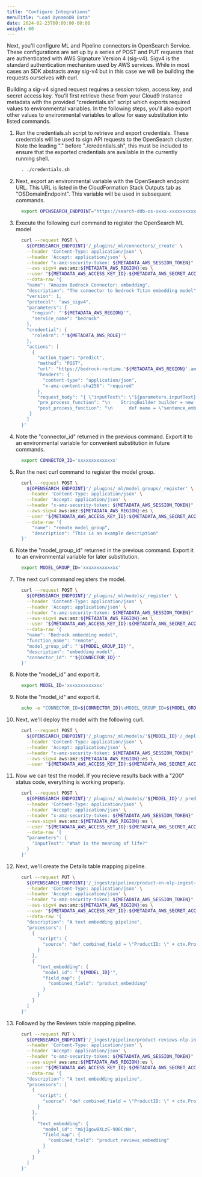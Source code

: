 ```yaml
---
title: "Configure Integrations"
menuTitle: "Load DynamoDB Data"
date: 2024-02-23T00:00:00-00:00
weight: 60
---
```

Next, you'll configure ML and Pipeline connectors in OpenSearch Service. These configurations are set up by a series of POST and PUT requests that are authenticated with AWS Signature Version 4 (sig-v4). Sigv4 is the standard authentication mechanism used by AWS services. While in most cases an SDK abstracts away sig-v4 but in this case we will be building the requests ourselves with curl.

Building a sig-v4 signed request requires a session token, access key, and secret access key. You'll first retrieve these from your Cloud9 Instance metadata with the provided "credentials.sh" script which exports required values to environmental variables. In the following steps, you'll also export other values to environmental variables to allow for easy substitution into listed commands.

 1. Run the credentials.sh script to retrieve and export credentials. These credentials will be used to sign API requests to the OpenSearch cluster. Note the leading "." before "./credentials.sh", this must be included to ensure that the exported credentials are available in the currently running shell.
    ```bash
      . ./credentials.sh 
    ```
 1. Next, export an environmental variable with the OpenSearch endpoint URL. This URL is listed in the CloudFormation Stack Outputs tab as "OSDomainEndpoint". This variable will be used in subsequent commands.
    ```bash
      export OPENSEARCH_ENDPOINT="https://search-ddb-os-xxxx-xxxxxxxxxxxxx.us-west-2.es.amazonaws.com"
    ```
 1. Execute the following curl command to register the OpenSearch ML model
    ```bash
      curl --request POST \
        ${OPENSEARCH_ENDPOINT}'/_plugins/_ml/connectors/_create' \
        --header 'Content-Type: application/json' \
        --header 'Accept: application/json' \
        --header "x-amz-security-token: ${METADATA_AWS_SESSION_TOKEN}" \
        --aws-sigv4 aws:amz:${METADATA_AWS_REGION}:es \
        --user "${METADATA_AWS_ACCESS_KEY_ID}:${METADATA_AWS_SECRET_ACCESS_KEY}" \
        --data-raw '{
        "name": "Amazon Bedrock Connector: embedding",
        "description": "The connector to bedrock Titan embedding model",
        "version": 1,
        "protocol": "aws_sigv4",
        "parameters": {
          "region": "'${METADATA_AWS_REGION}'",
          "service_name": "bedrock"
        },
        "credential": {
          "roleArn": "'${METADATA_AWS_ROLE}'"
        },
        "actions": [
          {
            "action_type": "predict",
            "method": "POST",
            "url": "https://bedrock-runtime.'${METADATA_AWS_REGION}'.amazonaws.com/model/amazon.titan-embed-text-v1/invoke",
            "headers": {
              "content-type": "application/json",
              "x-amz-content-sha256": "required"
            },
            "request_body": "{ \"inputText\": \"${parameters.inputText}\" }",
            "pre_process_function": "\n    StringBuilder builder = new StringBuilder();\n    builder.append(\"\\\"\");\n    String first = params.text_docs[0];\n    builder.append(first);\n    builder.append(\"\\\"\");\n    def parameters = \"{\" +\"\\\"inputText\\\":\" + builder + \"}\";\n    return  \"{\" +\"\\\"parameters\\\":\" + parameters + \"}\";",
            "post_process_function": "\n      def name = \"sentence_embedding\";\n      def dataType = \"FLOAT32\";\n      if (params.embedding == null || params.embedding.length == 0) {\n        return params.message;\n      }\n      def shape = [params.embedding.length];\n      def json = \"{\" +\n                 \"\\\"name\\\":\\\"\" + name + \"\\\",\" +\n                 \"\\\"data_type\\\":\\\"\" + dataType + \"\\\",\" +\n                 \"\\\"shape\\\":\" + shape + \",\" +\n                 \"\\\"data\\\":\" + params.embedding +\n                 \"}\";\n      return json;\n    "
         }
        ]
      }'
    ```
 1. Note the "connector_id" returned in the previous command. Export it to an environmental variable for convenient substitution in future commands.
    ```bash
      export CONNECTOR_ID='xxxxxxxxxxxxxx'
    ```
 1. Run the next curl command to register the model group.
    ```bash
      curl --request POST \
        ${OPENSEARCH_ENDPOINT}'/_plugins/_ml/model_groups/_register' \
        --header 'Content-Type: application/json' \
        --header 'Accept: application/json' \
        --header "x-amz-security-token: ${METADATA_AWS_SESSION_TOKEN}" \
        --aws-sigv4 aws:amz:${METADATA_AWS_REGION}:es \
        --user "${METADATA_AWS_ACCESS_KEY_ID}:${METADATA_AWS_SECRET_ACCESS_KEY}" \
        --data-raw '{
          "name": "remote_model_group",
          "description": "This is an example description"
      }'
    ```
 1. Note the "model_group_id" returned in the previous command. Export it to an environmental variable for later substitution.
    ```bash
      export MODEL_GROUP_ID='xxxxxxxxxxxxx'
    ```
 1. The next curl command registers the model.
    ```bash
      curl --request POST \
        ${OPENSEARCH_ENDPOINT}'/_plugins/_ml/models/_register' \
        --header 'Content-Type: application/json' \
        --header 'Accept: application/json' \
        --header "x-amz-security-token: ${METADATA_AWS_SESSION_TOKEN}" \
        --aws-sigv4 aws:amz:${METADATA_AWS_REGION}:es \
        --user "${METADATA_AWS_ACCESS_KEY_ID}:${METADATA_AWS_SECRET_ACCESS_KEY}" \
        --data-raw '{
        "name": "Bedrock embedding model",
        "function_name": "remote",
        "model_group_id": "'${MODEL_GROUP_ID}'",
        "description": "embedding model",
        "connector_id": "'${CONNECTOR_ID}'"
      }'
    ```
 1. Note the "model_id" and export it.
    ```bash
      export MODEL_ID='xxxxxxxxxxxxx'
    ```
 1. Note the "model_id" and export it.
    ```bash
      echo -e "CONNECTOR_ID=${CONNECTOR_ID}\nMODEL_GROUP_ID=${MODEL_GROUP_ID}\nMODEL_ID=${MODEL_ID}"
    ```
 1. Next, we'll deploy the model with the following curl.
    ```bash
      curl --request POST \
        ${OPENSEARCH_ENDPOINT}'/_plugins/_ml/models/'${MODEL_ID}'/_deploy' \
        --header 'Content-Type: application/json' \
        --header 'Accept: application/json' \
        --header "x-amz-security-token: ${METADATA_AWS_SESSION_TOKEN}" \
        --aws-sigv4 aws:amz:${METADATA_AWS_REGION}:es \
        --user "${METADATA_AWS_ACCESS_KEY_ID}:${METADATA_AWS_SECRET_ACCESS_KEY}"
    ```
 1. Now we can test the model. If you recieve results back with a "200" status code, everything is working properly.
    ```bash
      curl --request POST \
        ${OPENSEARCH_ENDPOINT}'/_plugins/_ml/models/'${MODEL_ID}'/_predict' \
        --header 'Content-Type: application/json' \
        --header 'Accept: application/json' \
        --header "x-amz-security-token: ${METADATA_AWS_SESSION_TOKEN}" \
        --aws-sigv4 aws:amz:${METADATA_AWS_REGION}:es \
        --user "${METADATA_AWS_ACCESS_KEY_ID}:${METADATA_AWS_SECRET_ACCESS_KEY}" \
        --data-raw '{
        "parameters": {
          "inputText": "What is the meaning of life?"
        }
      }'
    ```
 1. Next, we'll create the Details table mapping pipeline.
    ```bash
      curl --request PUT \
        ${OPENSEARCH_ENDPOINT}'/_ingest/pipeline/product-en-nlp-ingest-pipeline' \
        --header 'Content-Type: application/json' \
        --header 'Accept: application/json' \
        --header "x-amz-security-token: ${METADATA_AWS_SESSION_TOKEN}" \
        --aws-sigv4 aws:amz:${METADATA_AWS_REGION}:es \
        --user "${METADATA_AWS_ACCESS_KEY_ID}:${METADATA_AWS_SECRET_ACCESS_KEY}" \
        --data-raw '{
        "description": "A text embedding pipeline",
        "processors": [
          {
            "script": {
              "source": "def combined_field = \"ProductID: \" + ctx.ProductID + \", Description: \" + ctx.Description + \", ProductName: \" + ctx.ProductName + \", Category: \" + ctx.Category; ctx.combined_field = combined_field;"
            }
          },
          {
            "text_embedding": {
              "model_id": "'${MODEL_ID}'",
              "field_map": {
                "combined_field": "product_embedding"
              }
            }
          }
        ]
      }'
    ```
 1. Followed by the Reviews table mapping pipeline.
    ```bash
      curl --request PUT \
        ${OPENSEARCH_ENDPOINT}'/_ingest/pipeline/product-reviews-nlp-ingest-pipeline' \
        --header 'Content-Type: application/json' \
        --header 'Accept: application/json' \
        --header "x-amz-security-token: ${METADATA_AWS_SESSION_TOKEN}" \
        --aws-sigv4 aws:amz:${METADATA_AWS_REGION}:es \
        --user "${METADATA_AWS_ACCESS_KEY_ID}:${METADATA_AWS_SECRET_ACCESS_KEY}" \
        --data-raw '{
        "description": "A text embedding pipeline",
        "processors": [
          {
            "script": {
              "source": "def combined_field = \"ProductID: \" + ctx.ProductID + \", ProductName: \" + ctx.ProductName + \", Comment: \" + ctx.Comment + \", Timestamp: \" + ctx.Timestamp; ctx.combined_field = combined_field;"
            }
          },
          {
            "text_embedding": {
              "model_id": "m6jIgowBXLzE-9O0CcNs",
              "field_map": {
                "combined_field": "product_reviews_embedding"
              }
            }
          }
        ]
      }'
    ```
